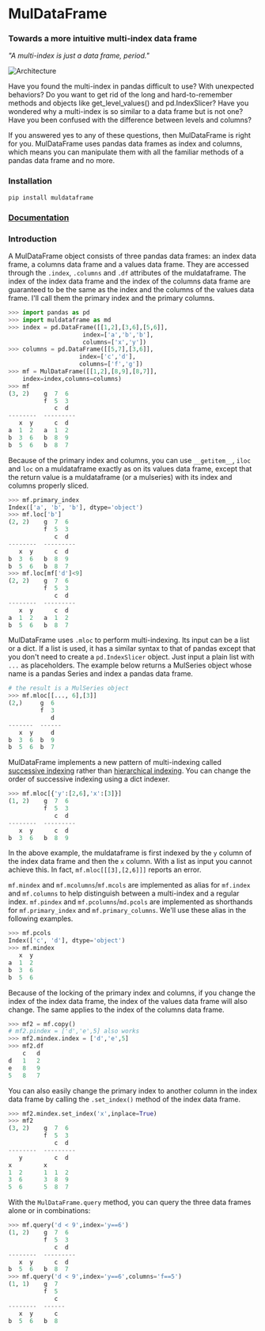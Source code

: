 <!-- # <img src="doc/source/_static/header.png" alt="logo" align='middle' style="width: 300px;max-width: 100%"/> -->
# MulDataFrame
### Towards a more intuitive multi-index data frame

*"A multi-index is just a data frame, period."*

![Architecture](doc/source/_static/figure.png)

Have you found the multi-index in pandas difficult to use? With unexpected behaviors? Do you want to get rid of the long and hard-to-remember methods and objects like get_level_values() and pd.IndexSlicer? Have you wondered why a multi-index is so similar to a data frame but is not one? Have you been confused with the difference between levels and columns?

If you answered yes to any of these questions, then MulDataFrame is right for you. MulDataFrame uses pandas data frames as index and columns, which means you can manipulate them with all the familiar methods of a pandas data frame and no more. 
### Installation
```shell
pip install muldataframe
```

### [Documentation](https://frlender.github.io/muldataframe-doc)
### Introduction

A MulDataFrame object consists of three pandas data frames: an index data frame, a columns data frame and a values data frame. They are accessed through the `.index`, `.columns` and `.df` attributes of the muldataframe. The index of the index data frame and the index of the columns data frame are guaranteed to be the same as the index and the columns of the values data frame. I'll call them the primary index and the primary columns.
```python
>>> import pandas as pd
>>> import muldataframe as md
>>> index = pd.DataFrame([[1,2],[3,6],[5,6]],
                     index=['a','b','b'],
                     columns=['x','y'])
>>> columns = pd.DataFrame([[5,7],[3,6]],
                    index=['c','d'],
                    columns=['f','g'])
>>> mf = MulDataFrame([[1,2],[8,9],[8,7]],
    index=index,columns=columns)
>>> mf
(3, 2)    g  7  6
          f  5  3
             c  d
--------  ---------
   x  y      c  d
a  1  2   a  1  2
b  3  6   b  8  9
b  5  6   b  8  7
````

Because of the primary index and columns, you can use `__getitem__`, `iloc` and `loc` on a muldataframe exactly as on its values data frame, except that the return value is a muldataframe (or a mulseries) with its index and columns properly sliced. 

```python
>>> mf.primary_index
Index(['a', 'b', 'b'], dtype='object')
>>> mf.loc['b']
(2, 2)    g  7  6
          f  5  3
             c  d
--------  ---------
   x  y      c  d
b  3  6   b  8  9
b  5  6   b  8  7
>>> mf.loc[mf['d']<9]
(2, 2)    g  7  6
          f  5  3
             c  d
--------  ---------
   x  y      c  d
a  1  2   a  1  2
b  5  6   b  8  7
```
MulDataFrame uses `.mloc` to perform multi-indexing. Its input can be a list or a dict. If a list is used, it has a similar syntax to that of pandas except that you don't need to create a `pd.IndexSlicer` object. Just input a plain list with `...` as placeholders. The example below returns a MulSeries object whose name is a pandas Series and index a pandas data frame.
```python
# the result is a MulSeries object
>>> mf.mloc[[..., 6],[3]]
(2,)     g  6
         f  3
            d
-------  ------
   x  y     d
b  3  6  b  9
b  5  6  b  7
```
MulDataFrame implements a new pattern of multi-indexing called [successive indexing](https://frlender.github.io/muldataframe-doc/user_guide/multi-indexing.html#successive-indexing) rather than [hierarchical indexing](https://pandas.pydata.org/docs/user_guide/advanced.html). You can change the order of successive indexing using a dict indexer.
```python
>>> mf.mloc[{'y':[2,6],'x':[3]}]
(1, 2)    g  7  6
          f  5  3
             c  d
--------  ---------
   x  y      c  d
b  3  6   b  8  9
```
In the above example, the muldataframe is first indexed by the `y` column of the index data frame and then the `x` column. With a list as input you cannot achieve this. In fact, `mf.mloc[[[3],[2,6]]]` reports an error. 

`mf.mindex` and `mf.mcolumns`/`mf.mcols` are implemented as alias for `mf.index` and `mf.columns` to help distinguish between a multi-index and a regular index. `mf.pindex` and `mf.pcolumns`/`md.pcols` are implemented as shorthands for `mf.primary_index` and `mf.primary_columns`. We'll use these alias in the following examples.

```python
>>> mf.pcols
Index(['c', 'd'], dtype='object')
>>> mf.mindex
   x  y
a  1  2
b  3  6
b  5  6
```

Because of the locking of the primary index and columns, if you change the index of the index data frame, the index of the values data frame will also change. The same applies to the index of the columns data frame.

```python
>>> mf2 = mf.copy()
# mf2.pindex = ['d','e',5] also works
>>> mf2.mindex.index = ['d','e',5]
>>> mf2.df
	c	d
d	1	2
e	8	9
5	8	7
```

You can also easily change the primary index to another column in the index data frame by calling the `.set_index()` method of the index data frame.

```python
>>> mf2.mindex.set_index('x',inplace=True)
>>> mf2
(3, 2)    g  7  6
          f  5  3
             c  d
--------  ---------
   y         c  d
x         x
1  2      1  1  2
3  6      3  8  9
5  6      5  8  7
```
With the ``MulDataFrame.query`` method, you can query the three data frames alone or in combinations:
```python
>>> mf.query('d < 9',index='y==6')
(1, 2)    g  7  6
          f  5  3
             c  d
--------  ---------
   x  y      c  d
b  5  6   b  8  7
>>> mf.query('d < 9',index='y==6',columns='f==5')
(1, 1)    g  7
          f  5
             c
--------  ------
   x  y      c
b  5  6   b  8
```
